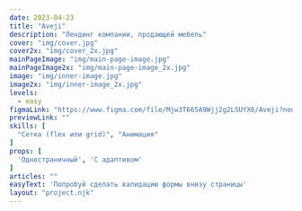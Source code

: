 ```yaml
---
date: 2023-04-23
title: "Aveji"
description: "Лендинг компании, продающей мебель"
cover: "img/cover.jpg"
cover2x: "img/cover_2x.jpg"
mainPageImage: "img/main-page-image.jpg"
mainPageImage2x: "img/main-page-image_2x.jpg"
image: "img/inner-image.jpg"
image2x: "img/inner-image_2x.jpg"
levels:
  - easy
figmaLink: "https://www.figma.com/file/Mjw3T665A9Wjj2g2LSUYX6/Aveji?node-id=0%3A1&t=jLRrg3pCZIfELRZt-1"
previewLink: ""
skills: [
  "Сетка (flex или grid)", "Анимация"
]
props: [
  'Одностраничный', 'С адаптивом'
]
articles: ""
easyText: 'Попробуй сделать валидацию формы внизу страницы'
layout: "project.njk"
---
```

